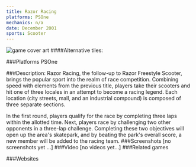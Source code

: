 ```yaml
---
title: Razor Racing
platforms: PSOne
mechanics: n/a
date: December 2001
sports: Scooter
---
```

![game cover art](//images.igdb.com/igdb/image/upload/t_cover_big/fbzpi2vmufnua3qwsbf9.jpg "Logo Title Text 1")
####Alternative tiles:

###Platforms
PSOne

###Description:
Razor Racing, the follow-up to Razor Freestyle Scooter, brings the popular sport into the realm of race competition. Combining speed with elements from the previous title, players take their scooters and hit one of three locales in an attempt to become a racing legend. Each location (city streets, mall, and an industrial compound) is composed of three separate sections. 
 
In the first round, players qualify for the race by completing three laps within the allotted time. Next, players race by challenging two other opponents in a three-lap challenge. Completing these two objectives will open up the area's skatepark, and by beating the park's overall score, a new member will be added to the racing team.
###Screenshots
[no screenshots yet ...]
###Video
[no videos yet...]
###Related games

###Websites

